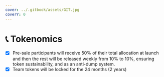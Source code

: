 ```yaml
---
cover: ../.gitbook/assets/GIT.jpg
coverY: 0
---
```


# 📞 Tokenomics

* [x] Pre-sale participants will receive 50% of their total allocation at launch and then the rest will be released weekly from 10% to 10%, ensuring token sustainability, and as an anti-dump system.
* [x] Team tokens will be locked for the 24 months (2 years)
